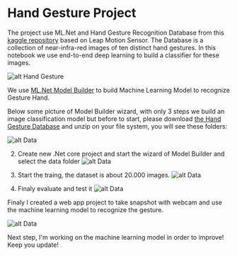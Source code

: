 
# Hand Gesture Project

The project use ML.Net and Hand Gesture Recognition Database from this [kaggle repository](https://www.kaggle.com/gti-upm/leapgestrecog)  based on Leap Motion Sensor. The Database is a collection of near-infra-red images of ten distinct hand gestures. In this notebook we use end-to-end deep learning to build a classifier for these images.

![alt Hand Gesture](https://github.com/mrcarbook/handgesture/blob/master/HandGestureML.WebApp/wwwroot/CameraPhotos/dataset-cover.png)

We use [ML.Net Model Builder](https://dotnet.microsoft.com/apps/machinelearning-ai/ml-dotnet/model-builder) to build Machine Learning Model to recognize Gesture Hand.

Below some picture of Model Builder wizard, with only 3 steps we build an image classification model but before to start, please download [the Hand Gesture Database](https://www.kaggle.com/benenharrington/hand-gesture-recognition-database-with-cnn/data) and unzip on your file system, you will see these folders:

![alt Data](https://github.com/mrcarbook/handgesture/blob/master/Model%20Training/data.PNG)

2) Create new .Net core project and start the wizard of Model Builder and select the data folder 
![alt Data](https://github.com/mrcarbook/handgesture/blob/master/Model%20Training/datapreview.PNG)

3) Start the traing, the dataset is about 20.000 images.
![alt Data](https://github.com/mrcarbook/handgesture/blob/master/Model%20Training/train.PNG)

4) Finaly evaluate and test it
![alt Data](https://github.com/mrcarbook/handgesture/blob/master/Model%20Training/evalute.PNG)

Finaly I created a web app project to take snapshot with webcam and use the machine learning model to recognize the gesture.

![alt Data](https://github.com/mrcarbook/handgesture/blob/master/Model%20Training/prediction.PNG)


Next step, I'm working on the machine learning model in order to improve! Keep you update!
